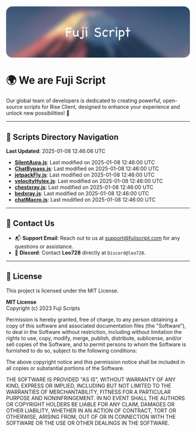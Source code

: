 ![Banner](.github/b.webp)

# 🌍 **We are Fuji Script**

Our global team of developers is dedicated to creating powerful, open-source scripts for Rise Client, designed to enhance your experience and unlock new possibilities! 🌟

---
<!-- SCRIPTS_NAVIGATION_START -->
## 📂 **Scripts Directory Navigation**

**Last Updated**: 2025-01-08 12:46:06 UTC

- **[SilentAura.js](scripts/SilentAura.js)**: Last modified on 2025-01-08 12:46:00 UTC
- **[ChatBypass.js](scripts/ChatBypass.js)**: Last modified on 2025-01-08 12:46:00 UTC
- **[jetpackFly.js](scripts/jetpackFly.js)**: Last modified on 2025-01-08 12:46:00 UTC
- **[velocityHylex.js](scripts/velocityHylex.js)**: Last modified on 2025-01-08 12:46:00 UTC
- **[chestxray.js](scripts/chestxray.js)**: Last modified on 2025-01-08 12:46:00 UTC
- **[bedxray.js](scripts/bedxray.js)**: Last modified on 2025-01-08 12:46:00 UTC
- **[chatMacro.js](scripts/chatMacro.js)**: Last modified on 2025-01-08 12:46:00 UTC

<!-- SCRIPTS_NAVIGATION_END -->

---

## 💬 **Contact Us**  
- 📬 **Support Email**: Reach out to us at [support@fujiscript.com](mailto:support@fujiscript.com) for any questions or assistance.  
- 💬 **Discord**: Contact **Leo728** directly at `Discord@leo728`.

---

## 📜 **License**

This project is licensed under the MIT License.  

**MIT License**  
Copyright (c) 2023 Fuji Scripts  

Permission is hereby granted, free of charge, to any person obtaining a copy of this software and associated documentation files (the "Software"), to deal in the Software without restriction, including without limitation the rights to use, copy, modify, merge, publish, distribute, sublicense, and/or sell copies of the Software, and to permit persons to whom the Software is furnished to do so, subject to the following conditions:  

The above copyright notice and this permission notice shall be included in all copies or substantial portions of the Software.  

THE SOFTWARE IS PROVIDED "AS IS", WITHOUT WARRANTY OF ANY KIND, EXPRESS OR IMPLIED, INCLUDING BUT NOT LIMITED TO THE WARRANTIES OF MERCHANTABILITY, FITNESS FOR A PARTICULAR PURPOSE AND NONINFRINGEMENT. IN NO EVENT SHALL THE AUTHORS OR COPYRIGHT HOLDERS BE LIABLE FOR ANY CLAIM, DAMAGES OR OTHER LIABILITY, WHETHER IN AN ACTION OF CONTRACT, TORT OR OTHERWISE, ARISING FROM, OUT OF OR IN CONNECTION WITH THE SOFTWARE OR THE USE OR OTHER DEALINGS IN THE SOFTWARE.  
